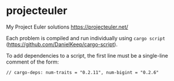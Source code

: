 # projecteuler

My Project Euler solutions https://projecteuler.net/

Each problem is compiled and run individually using `cargo script` (https://github.com/DanielKeep/cargo-script).

To add dependencies to a script, the first line must be a single-line comment of the form:

```
// cargo-deps: num-traits = "0.2.11", num-bigint = "0.2.6"
```
